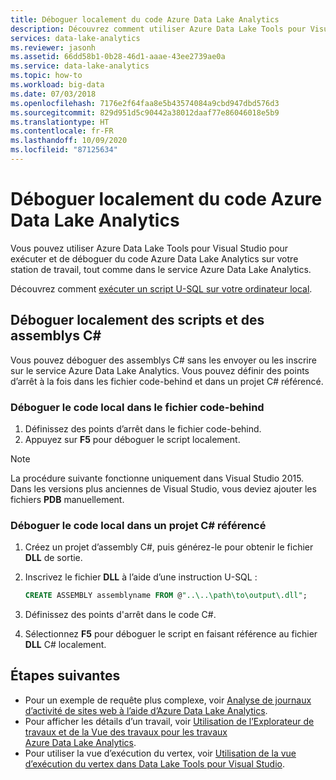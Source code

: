 ```yaml
---
title: Déboguer localement du code Azure Data Lake Analytics
description: Découvrez comment utiliser Azure Data Lake Tools pour Visual Studio pour tester et déboguer des travaux U-SQL sur votre station de travail locale.
services: data-lake-analytics
ms.reviewer: jasonh
ms.assetid: 66dd58b1-0b28-46d1-aaae-43ee2739ae0a
ms.service: data-lake-analytics
ms.topic: how-to
ms.workload: big-data
ms.date: 07/03/2018
ms.openlocfilehash: 7176e2f64faa8e5b43574084a9cbd947dbd576d3
ms.sourcegitcommit: 829d951d5c90442a38012daaf77e86046018e5b9
ms.translationtype: HT
ms.contentlocale: fr-FR
ms.lasthandoff: 10/09/2020
ms.locfileid: "87125634"
---
```

# <a name="debug-azure-data-lake-analytics-code-locally"></a>Déboguer localement du code Azure Data Lake Analytics

Vous pouvez utiliser Azure Data Lake Tools pour Visual Studio pour exécuter et de déboguer du code Azure Data Lake Analytics sur votre station de travail, tout comme dans le service Azure Data Lake Analytics.

Découvrez comment [exécuter un script U-SQL sur votre ordinateur local](data-lake-analytics-data-lake-tools-local-run.md).

## <a name="debug-scripts-and-c-assemblies-locally"></a>Déboguer localement des scripts et des assemblys C#

Vous pouvez déboguer des assemblys C# sans les envoyer ou les inscrire sur le service Azure Data Lake Analytics. Vous pouvez définir des points d’arrêt à la fois dans les fichier code-behind et dans un projet C# référencé.

### <a name="debug-local-code-in-a-code-behind-file"></a>Déboguer le code local dans le fichier code-behind

1. Définissez des points d’arrêt dans le fichier code-behind.
2. Appuyez sur **F5** pour déboguer le script localement.

> [!NOTE]
   > La procédure suivante fonctionne uniquement dans Visual Studio 2015. Dans les versions plus anciennes de Visual Studio, vous deviez ajouter les fichiers **PDB** manuellement.  
   >
   >

### <a name="debug-local-code-in-a-referenced-c-project"></a>Déboguer le code local dans un projet C# référencé

1. Créez un projet d’assembly C#, puis générez-le pour obtenir le fichier **DLL** de sortie.
2. Inscrivez le fichier **DLL** à l’aide d’une instruction U-SQL :

   ```sql
   CREATE ASSEMBLY assemblyname FROM @"..\..\path\to\output\.dll";
   ```
   
3. Définissez des points d'arrêt dans le code C#.
4. Sélectionnez **F5** pour déboguer le script en faisant référence au fichier **DLL** C# localement.


## <a name="next-steps"></a>Étapes suivantes

- Pour un exemple de requête plus complexe, voir [Analyse de journaux d’activité de sites web à l’aide d’Azure Data Lake Analytics](data-lake-analytics-analyze-weblogs.md).
- Pour afficher les détails d’un travail, voir [Utilisation de l’Explorateur de travaux et de la Vue des travaux pour les travaux Azure Data Lake Analytics](data-lake-analytics-data-lake-tools-view-jobs.md).
- Pour utiliser la vue d’exécution du vertex, voir [Utilisation de la vue d’exécution du vertex dans Data Lake Tools pour Visual Studio](data-lake-analytics-data-lake-tools-use-vertex-execution-view.md).
